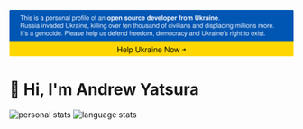 [![Stand With Ukraine](https://raw.githubusercontent.com/vshymanskyy/StandWithUkraine/main/banner-personal-page.svg)](https://stand-with-ukraine.pp.ua)

# 👋 Hi, I'm Andrew Yatsura

![personal stats](https://github-readme-stats.vercel.app/api?username=andrewyazura&show_icons=true&theme=dark)
![language stats](https://github-readme-stats.vercel.app/api/top-langs/?username=andrewyazura&show_icons=true&theme=dark&layout=donut&size_weight=0.5&count_weight=0.5)
